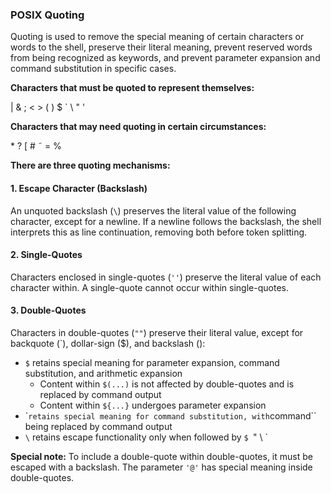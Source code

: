 ### POSIX Quoting

Quoting is used to remove the special meaning of certain characters or words to the shell, preserve their literal meaning, prevent reserved words from being recognized as keywords, and prevent parameter expansion and command substitution in specific cases.

**Characters that must be quoted to represent themselves:**

| & ; < > ( ) $ ` \ " ' <space> <tab> <newline>

**Characters that may need quoting in certain circumstances:**

\*  ?  [  #  ˜  =  %

**There are three quoting mechanisms:**

#### 1. Escape Character (Backslash)

An unquoted backslash (`\`) preserves the literal value of the following character, except for a newline. If a newline follows the backslash, the shell interprets this as line continuation, removing both before token splitting.

#### 2. Single-Quotes

Characters enclosed in single-quotes (`''`) preserve the literal value of each character within. A single-quote cannot occur within single-quotes.

#### 3. Double-Quotes

Characters in double-quotes (`""`) preserve their literal value, except for backquote (`), dollar-sign ($), and backslash ():

- `$` retains special meaning for parameter expansion, command substitution, and arithmetic expansion
  - Content within `$(...)` is not affected by double-quotes and is replaced by command output
  - Content within `${...}` undergoes parameter expansion
- \``` retains special meaning for command substitution, with ``command`` being replaced by command output
- `\` retains escape functionality only when followed by `$ `" \ <newline>`

**Special note:** To include a double-quote within double-quotes, it must be escaped with a backslash. The parameter `'@'` has special meaning inside double-quotes.